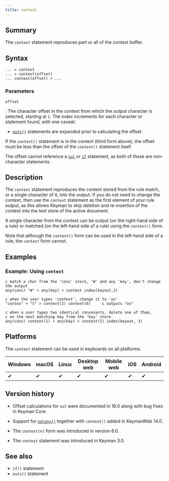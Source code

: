 ```yaml
---
title: context
---
```


## Summary

The `context` statement reproduces part or all of the context buffer.

## Syntax

```
... > context
... > context(offset)
... context(offset) > ...
```

### Parameters

`offset`

: The character offset in the context from which the output character is
  selected, starting at `1`. The index increments for each character or
  statement found, with one caveat:

  - [`outs()`](outs) statements are expanded prior to calculating the offset.

  If the `context()` statement is in the context (third form above), the offset
  must be less than the offset of the `context()` statement itself.

  The offset cannot reference a [`nul`](nul) or [`if`](if) statement, as both of
  these are non-character statements.

## Description

The `context` statement reproduces the context stored from the rule match, or a
single character of it, into the output. If you do not need to change the context,
then use the `context` statement as the first element of your rule output, as
this allows Keyman to skip deletion and re-insertion of the context into the
text store of the active document.

A single character from the context can be output (on the right-hand side of a
rule) or matched (on the left-hand side of a rule) using the `context()` form.

Note that although the `context()` form can be used in the left-hand side of a
rule, the `context` form cannot.

## Examples

### Example: Using `context`

```
c match a char from the 'cons' store, 'W' and any 'key', don't change the output
any(cons) "W" + any(key) > context index(keyout,3)

c when the user types 'context', change it to 'ox'
"contex" + "t" > context(2) context(6)     c outputs "ox"

c when a user types two identical consonants, delete one of them,
c on the next matching key from the 'key' store
any(cons) context(1) + any(key) > context(1) index(keyout, 3)
```

## Platforms

The `context` statement can be used in keyboards on all platforms.

| Windows | macOS | Linux | Desktop web | Mobile web | iOS | Android |
| ------- | ----- | ----- | ----------- | ---------- | --- | ------- |
| ✔       | ✔     | ✔     | ✔           | ✔          | ✔   | ✔       |

## Version history

- Offset calculations for `nul` were documented in 18.0 along with bug fixes in
  Keyman Core.

- Support for [`notany()`](notany) together with `context()` added in KeymanWeb
  14.0.

- The `context(n)` form was introduced in version 6.0.

- The `context` statement was introduced in Keyman 3.0.

## See also

- `if()` statement
- `outs()` statement
